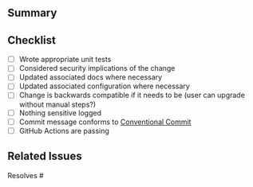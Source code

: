 ## Summary

<!-- Include a summary of the change and/or why it's necessary. -->

## Checklist

<!-- 
Checklists help us remember things. Change [ ] to [x] to show completion.
-->

- [ ] Wrote appropriate unit tests
- [ ] Considered security implications of the change
- [ ] Updated associated docs where necessary
- [ ] Updated associated configuration where necessary
- [ ] Change is backwards compatible if it needs to be (user can upgrade without manual steps?)
- [ ] Nothing sensitive logged
- [ ] Commit message conforms to [Conventional Commit][1]
- [ ] GitHub Actions are passing

[1]: https://www.conventionalcommits.org/en/v1.0.0/

## Related Issues

<!--
Link any related issues. Each issue should be on
its own line. For example:

Resolves #1234
Resolves #4321
-->

Resolves #
